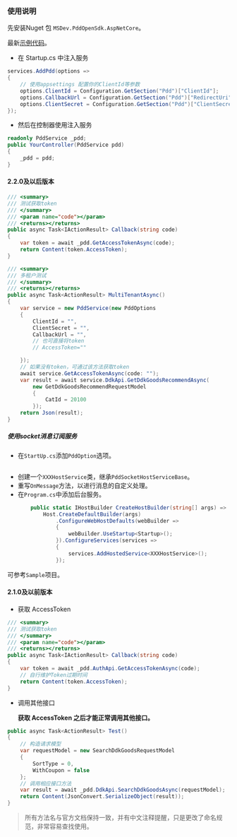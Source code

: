 ### 使用说明

先安装Nuget 包 `MSDev.PddOpenSdk.AspNetCore`。

最新[示例代码](https://github.com/niltor/open-pdd-net-sdk/tree/dev/PddOpenSdk/Sample)。

- 在 Startup.cs 中注入服务

```csharp
services.AddPdd(options =>
{
    // 使用appsettings 配置你的ClientId等参数
    options.ClientId = Configuration.GetSection("Pdd")["ClientId"];
    options.CallbackUrl = Configuration.GetSection("Pdd")["RedirectUri"];
    options.ClientSecret = Configuration.GetSection("Pdd")["ClientSecret"];
});
```

- 然后在控制器使用注入服务

```csharp
readonly PddService _pdd;
public YourController(PddService pdd)
{
    _pdd = pdd;
}
```

#### 2.2.0及以后版本
```csharp
/// <summary>
/// 测试获取token
/// </summary>
/// <param name="code"></param>
/// <returns></returns>
public async Task<IActionResult> Callback(string code)
{
    var token = await _pdd.GetAccessTokenAsync(code);
    return Content(token.AccessToken);
}

/// <summary>
/// 多租户测试
/// </summary>
/// <returns></returns>
public async Task<ActionResult> MultiTenantAsync()
{
    var service = new PddService(new PddOptions
    {
        ClientId = "",
        ClientSecret = "",
        CallbackUrl = "",
        // 也可直接将token
        // AccessToken=""

    });
    // 如果没有token，可通过该方法获取token
    await service.GetAccessTokenAsync(code: "");
    var result = await service.DdkApi.GetDdkGoodsRecommendAsync(
        new GetDdkGoodsRecommendRequestModel
        {
            CatId = 20100
        });
    return Json(result);
}
```
##### 使用socket消息订阅服务
- 在`StartUp.cs`添加`PddOption`选项。
    ```csharp

    ```
- 创建一个`XXXHostService`类，继承`PddSocketHostServiceBase`。
- 重写`OnMessage`方法，以进行消息的自定义处理。
- 在`Program.cs`中添加后台服务。
    ```csharp
        public static IHostBuilder CreateHostBuilder(string[] args) =>
            Host.CreateDefaultBuilder(args)
                .ConfigureWebHostDefaults(webBuilder =>
                {
                    webBuilder.UseStartup<Startup>();
                }).ConfigureServices(services =>
                {
                    services.AddHostedService<XXXHostService>();
                });
    ```


可参考`Sample`项目。


#### 2.1.0及以前版本

- 获取 AccessToken
```csharp
/// <summary>
/// 测试获取token
/// </summary>
/// <param name="code"></param>
/// <returns></returns>
public async Task<IActionResult> Callback(string code)
{
    var token = await _pdd.AuthApi.GetAccessTokenAsync(code);
    // 自行维护Token过期时间
    return Content(token.AccessToken);
}
```

- 调用其他接口

  **获取 AccessToken 之后才能正常调用其他接口。**

```csharp
public async Task<ActionResult> Test()
{
    // 构造请求模型
    var requestModel = new SearchDdkGoodsRequestModel
    {
        SortType = 0,
        WithCoupon = false
    };
    // 调用相应接口方法
    var result = await _pdd.DdkApi.SearchDdkGoodsAsync(requestModel);
    return Content(JsonConvert.SerializeObject(result));
}
```

> 所有方法名与官方文档保持一致，并有中文注释提醒，只是更改了命名规范，非常容易查找使用。
